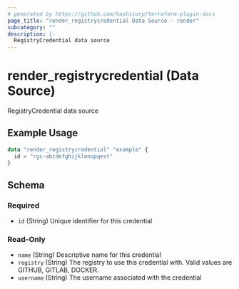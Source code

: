 ```yaml
---
# generated by https://github.com/hashicorp/terraform-plugin-docs
page_title: "render_registrycredential Data Source - render"
subcategory: ""
description: |-
  RegistryCredential data source
---
```


# render_registrycredential (Data Source)

RegistryCredential data source

## Example Usage

```terraform
data "render_registrycredential" "example" {
  id = "rgc-abcdefghijklmnopqest"
}
```

<!-- schema generated by tfplugindocs -->
## Schema

### Required

- `id` (String) Unique identifier for this credential

### Read-Only

- `name` (String) Descriptive name for this credential
- `registry` (String) The registry to use this credential with. Valid values are GITHUB, GITLAB, DOCKER.
- `username` (String) The username associated with the credential
